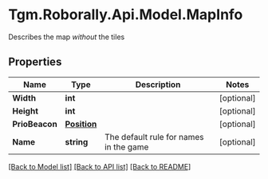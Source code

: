# Tgm.Roborally.Api.Model.MapInfo
Describes the map *without* the tiles
## Properties

Name | Type | Description | Notes
------------ | ------------- | ------------- | -------------
**Width** | **int** |  | [optional] 
**Height** | **int** |  | [optional] 
**PrioBeacon** | [**Position**](Position.md) |  | [optional] 
**Name** | **string** | The default rule for names in the game | [optional] 

[[Back to Model list]](../README.md#documentation-for-models) [[Back to API list]](../README.md#documentation-for-api-endpoints) [[Back to README]](../README.md)

